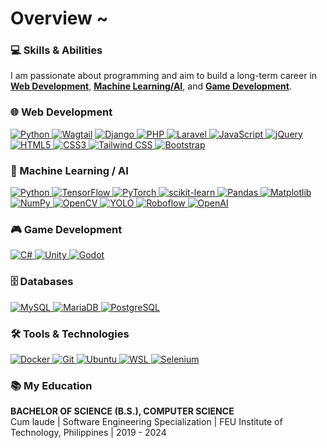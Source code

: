 # Overview ~

### 💻 Skills & Abilities
I am passionate about programming and aim to build a long-term career in **[Web Development](https://en.wikipedia.org/wiki/Web_development)**, **[Machine Learning/AI](https://en.wikipedia.org/wiki/Machine_learning)**, and **[Game Development](https://en.wikipedia.org/wiki/Game_development)**.

### 🌐 Web Development
<a href="https://www.python.org" target="_blank"> ![Python](https://img.shields.io/badge/python-3670A0?style=for-the-badge&logo=python&logoColor=ffdd54) </a>
<a href="https://wagtail.org/" target="_blank"> [![Wagtail](https://img.shields.io/badge/Wagtail-3.0.0-blue?style=for-the-badge&logo=wagtail)](https://wagtail.io/) </a>
<a href="https://www.djangoproject.com/" target="_blank"> ![Django](https://img.shields.io/badge/Django-092E20?style=for-the-badge&logo=django&logoColor=white) </a>
<a href="https://www.php.net" target="_blank"> ![PHP](https://img.shields.io/badge/PHP-777BB4?style=for-the-badge&logo=php&logoColor=white) </a>
<a href="https://laravel.com/" target="_blank"> ![Laravel](https://img.shields.io/badge/Laravel-F05340?style=for-the-badge&logo=laravel&logoColor=white) </a>
<a href="https://developer.mozilla.org/en-US/docs/Web/JavaScript" target="_blank"> ![JavaScript](https://img.shields.io/badge/JavaScript-F7DF1E?style=for-the-badge&logo=javascript&logoColor=black) </a>
<a href="https://jquery.com/" target="_blank"> ![jQuery](https://img.shields.io/badge/jQuery-0769AD?style=for-the-badge&logo=jquery&logoColor=white) </a>
<a href="https://developer.mozilla.org/en-US/docs/Web/HTML" target="_blank"> ![HTML5](https://img.shields.io/badge/HTML5-E34F26?style=for-the-badge&logo=html5&logoColor=white) </a>
<a href="https://developer.mozilla.org/en-US/docs/Web/CSS" target="_blank"> ![CSS3](https://img.shields.io/badge/CSS3-1572B6?style=for-the-badge&logo=css3&logoColor=white) </a>
<a href="https://tailwindcss.com/" target="_blank"> ![Tailwind CSS](https://img.shields.io/badge/tailwindcss-06B6D4?style=for-the-badge&logo=tailwind-css&logoColor=white) </a>
<a href="https://getbootstrap.com/" target="_blank"> ![Bootstrap](https://img.shields.io/badge/Bootstrap-7952B3?style=for-the-badge&logo=bootstrap&logoColor=white) </a>

### 🧠 Machine Learning / AI
<a href="https://www.python.org" target="_blank"> ![Python](https://img.shields.io/badge/python-3670A0?style=for-the-badge&logo=python&logoColor=ffdd54) </a>
<a href="https://www.tensorflow.org/" target="_blank"> ![TensorFlow](https://img.shields.io/badge/TensorFlow-FF6F20?style=for-the-badge&logo=tensorflow&logoColor=white) </a>
<a href="https://pytorch.org" target="_blank"> ![PyTorch](https://img.shields.io/badge/PyTorch-EE4C2C?style=for-the-badge&logo=pytorch&logoColor=white) </a>
<a href="https://scikit-learn.org/stable" target="_blank"> ![scikit-learn](https://img.shields.io/badge/scikit--learn-F7931E?style=for-the-badge&logo=scikit-learn&logoColor=white) </a>
<a href="https://pandas.pydata.org" target="_blank"> ![Pandas](https://img.shields.io/badge/Pandas-150458?style=for-the-badge&logo=pandas&logoColor=white) </a>
<a href="https://matplotlib.org" target="_blank"> ![Matplotlib](https://img.shields.io/badge/Matplotlib-985C27?style=for-the-badge&logo=matplotlib&logoColor=white) </a>
<a href="https://numpy.org" target="_blank"> ![NumPy](https://img.shields.io/badge/NumPy-013243?style=for-the-badge&logo=numpy&logoColor=white) </a>
<a href="https://opencv.org" target="_blank"> ![OpenCV](https://img.shields.io/badge/OpenCV-5C3EE8?style=for-the-badge&logo=opencv&logoColor=white) </a>
<a href="https://docs.ultralytics.com" target="_blank"> ![YOLO](https://img.shields.io/badge/YOLOv8-30A2FF?style=for-the-badge&logo=ultralytics&logoColor=white) </a>
<a href="https://roboflow.com" target="_blank"> ![Roboflow](https://img.shields.io/badge/Roboflow-FF6F20?style=for-the-badge&logo=roboflow&logoColor=white) </a>
<a href="https://openai.com/api" target="_blank"> ![OpenAI](https://img.shields.io/badge/OpenAI-5B3EE3?style=for-the-badge&logo=openai&logoColor=white) </a>

### 🎮 Game Development
<a href="https://learn.microsoft.com/en-us/dotnet/csharp/" target="_blank"> ![C#](https://img.shields.io/badge/C%23-239120?style=for-the-badge&logo=csharp&logoColor=white) </a>
<a href="https://unity.com/" target="_blank"> ![Unity](https://img.shields.io/badge/Unity-100000?style=for-the-badge&logo=unity&logoColor=white) </a>
<a href="https://godotengine.org/" target="_blank"> ![Godot](https://img.shields.io/badge/Godot-3E4C8C?style=for-the-badge&logo=godot&logoColor=white) </a>

### 🗄 Databases
<a href="https://www.mysql.com/" target="_blank"> ![MySQL](https://img.shields.io/badge/MySQL-4479A1?style=for-the-badge&logo=mysql&logoColor=white) </a>
<a href="https://mariadb.org/" target="_blank"> ![MariaDB](https://img.shields.io/badge/MariaDB-003545?style=for-the-badge&logo=mariadb&logoColor=white) </a>
<a href="https://www.postgresql.org/" target="_blank"> ![PostgreSQL](https://img.shields.io/badge/PostgreSQL-4169E1?style=for-the-badge&logo=postgresql&logoColor=white) </a>

### 🛠 Tools & Technologies
<a href="https://www.docker.com/" target="_blank"> ![Docker](https://img.shields.io/badge/Docker-2496ED?style=for-the-badge&logo=docker&logoColor=white) </a>
<a href="https://git-scm.com/" target="_blank"> ![Git](https://img.shields.io/badge/Git-F05032?style=for-the-badge&logo=git&logoColor=white) </a>
<a href="https://ubuntu.com/" target="_blank"> ![Ubuntu](https://img.shields.io/badge/Ubuntu-E95420?style=for-the-badge&logo=ubuntu&logoColor=white) </a>
<a href="https://docs.microsoft.com/en-us/windows/wsl/" target="_blank"> ![WSL](https://img.shields.io/badge/WSL-4A4A4A?style=for-the-badge&logo=windows&logoColor=white) </a>
<a href="https://www.selenium.dev/" target="_blank"> ![Selenium](https://img.shields.io/badge/Selenium-43B02A?style=for-the-badge&logo=selenium&logoColor=white) </a>

### 📚 My Education
**BACHELOR OF SCIENCE (B.S.), COMPUTER SCIENCE**  
Cum laude | Software Engineering Specialization | FEU Institute of Technology, Philippines | 2019 - 2024

